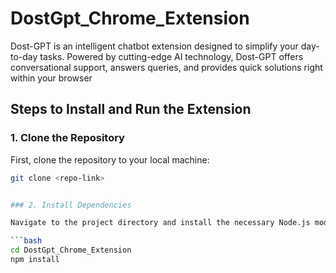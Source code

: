 # DostGpt_Chrome_Extension
Dost-GPT is an intelligent chatbot extension designed to simplify your day-to-day tasks. Powered by cutting-edge AI technology, Dost-GPT offers conversational support, answers queries, and provides quick solutions right within your browser

## Steps to Install and Run the Extension

### 1. Clone the Repository

First, clone the repository to your local machine:

```bash
git clone <repo-link>


### 2. Install Dependencies

Navigate to the project directory and install the necessary Node.js modules:

```bash
cd DostGpt_Chrome_Extension
npm install

